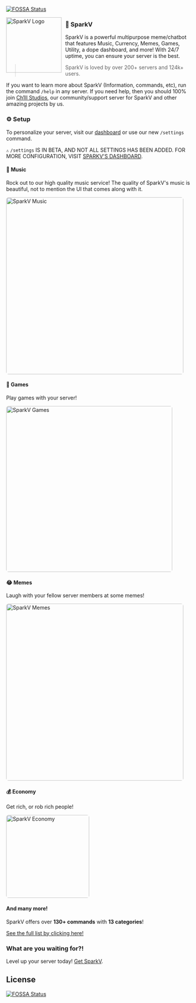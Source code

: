 [![FOSSA Status](https://app.fossa.com/api/projects/git%2Bgithub.com%2FKingCh1ll%2FSparkV.svg?type=shield)](https://app.fossa.com/projects/git%2Bgithub.com%2FKingCh1ll%2FSparkV?ref=badge_shield)

<img src="https://www.sparkv.tk/assets/images/SparkV.png" alt="SparkV Logo" style="float: left; margin: 0 10px 0 0;" align="left" height="150" width="150">

### 🤖 SparkV

SparkV is a powerful multipurpose meme/chatbot that features Music, Currency, Memes, Games, Utility, a dope dashboard, and more! With 24/7 uptime, you can ensure your server is the best.
> SparkV is loved by over 200+ servers and 124k+ users.

If you want to learn more about SparkV (Information, commands, etc), run the command `/help` in any server. If you need help, then you should 100% join [Ch1ll Studios](https://discord.gg/PPtzT8Mu3h), our community/support server for SparkV and other amazing projects by us.

### ⚙️ Setup

To personalize your server, visit our [dashboard](https://www.sparkv.tk/dashboard) or use our new `/settings` command.

`⚠️` `/settings` IS IN BETA, AND NOT ALL SETTINGS HAS BEEN ADDED. FOR MORE CONFIGURATION, VISIT [SPARKV'S DASHBOARD](https://www.sparkv.tk/dashboard).

#### 🎵 Music

Rock out to our high quality music service! The quality of SparkV's music is beautiful, not to mention the UI that comes along with it.

<img src="https://www.sparkv.tk/assets/images/features/music_plain.webp" style="border-radius:6px;height: 480px;" alt="SparkV Music">

#### 🎲 Games

Play games with your server!

<img src="https://www.sparkv.tk/assets/images/features/hangman_plain.webp" style="border-radius:6px;height: 450px;" alt="SparkV Games">

#### 😂 Memes

Laugh with your fellow server members at some memes!

<img src="https://www.sparkv.tk/assets/images/features/meme_plain.webp" style="border-radius:6px;height: 480px;" alt="SparkV Memes">

#### 💰 Economy

Get rich, or rob rich people!

<img src="https://www.sparkv.tk/assets/images/features/economy_plain.webp" style="border-radius:6px;height: 225px;" alt="SparkV Economy">

#### And many more!

SparkV offers over **130+ commands** with **13 categories**!

[See the full list by clicking here!](https://docs.sparkv.tk/)

### What are you waiting for?!

Level up your server today! [Get SparkV](https://www.sparkv.tk/invite).


## License
[![FOSSA Status](https://app.fossa.com/api/projects/git%2Bgithub.com%2FKingCh1ll%2FSparkV.svg?type=large)](https://app.fossa.com/projects/git%2Bgithub.com%2FKingCh1ll%2FSparkV?ref=badge_large)
